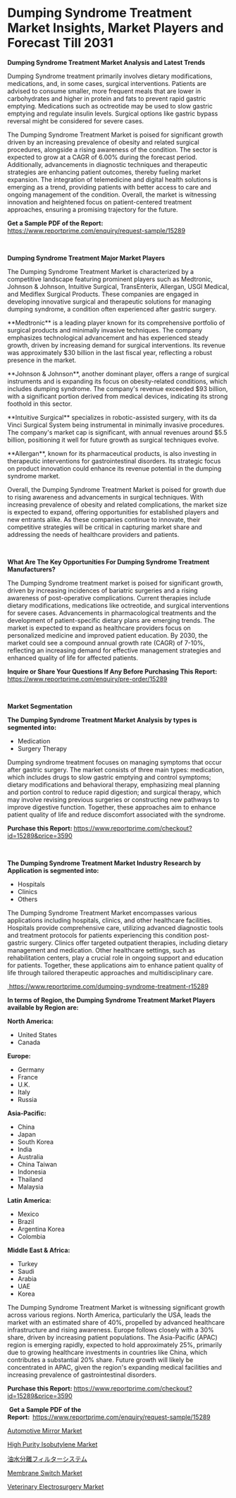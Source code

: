 <p><h1>Dumping Syndrome Treatment Market Insights, Market Players and Forecast Till 2031</h1></p><p><strong>Dumping Syndrome Treatment Market Analysis and Latest Trends</strong></p>
<p><p>Dumping Syndrome treatment primarily involves dietary modifications, medications, and, in some cases, surgical interventions. Patients are advised to consume smaller, more frequent meals that are lower in carbohydrates and higher in protein and fats to prevent rapid gastric emptying. Medications such as octreotide may be used to slow gastric emptying and regulate insulin levels. Surgical options like gastric bypass reversal might be considered for severe cases.</p><p>The Dumping Syndrome Treatment Market is poised for significant growth driven by an increasing prevalence of obesity and related surgical procedures, alongside a rising awareness of the condition. The sector is expected to grow at a CAGR of 6.00% during the forecast period. Additionally, advancements in diagnostic techniques and therapeutic strategies are enhancing patient outcomes, thereby fueling market expansion. The integration of telemedicine and digital health solutions is emerging as a trend, providing patients with better access to care and ongoing management of the condition. Overall, the market is witnessing innovation and heightened focus on patient-centered treatment approaches, ensuring a promising trajectory for the future.</p></p>
<p><strong>Get a Sample PDF of the Report:&nbsp;</strong> <a href="https://www.reportprime.com/enquiry/request-sample/15289">https://www.reportprime.com/enquiry/request-sample/15289</a></p>
<p>&nbsp;</p>
<p><strong>Dumping Syndrome Treatment Major Market Players</strong></p>
<p><p>The Dumping Syndrome Treatment Market is characterized by a competitive landscape featuring prominent players such as Medtronic, Johnson & Johnson, Intuitive Surgical, TransEnterix, Allergan, USGI Medical, and Mediflex Surgical Products. These companies are engaged in developing innovative surgical and therapeutic solutions for managing dumping syndrome, a condition often experienced after gastric surgery.</p><p>**Medtronic** is a leading player known for its comprehensive portfolio of surgical products and minimally invasive techniques. The company emphasizes technological advancement and has experienced steady growth, driven by increasing demand for surgical interventions. Its revenue was approximately $30 billion in the last fiscal year, reflecting a robust presence in the market.</p><p>**Johnson & Johnson**, another dominant player, offers a range of surgical instruments and is expanding its focus on obesity-related conditions, which includes dumping syndrome. The company's revenue exceeded $93 billion, with a significant portion derived from medical devices, indicating its strong foothold in this sector.</p><p>**Intuitive Surgical** specializes in robotic-assisted surgery, with its da Vinci Surgical System being instrumental in minimally invasive procedures. The company's market cap is significant, with annual revenues around $5.5 billion, positioning it well for future growth as surgical techniques evolve.</p><p>**Allergan**, known for its pharmaceutical products, is also investing in therapeutic interventions for gastrointestinal disorders. Its strategic focus on product innovation could enhance its revenue potential in the dumping syndrome market.</p><p>Overall, the Dumping Syndrome Treatment Market is poised for growth due to rising awareness and advancements in surgical techniques. With increasing prevalence of obesity and related complications, the market size is expected to expand, offering opportunities for established players and new entrants alike. As these companies continue to innovate, their competitive strategies will be critical in capturing market share and addressing the needs of healthcare providers and patients.</p></p>
<p>&nbsp;</p>
<p><strong>What Are The Key Opportunities For Dumping Syndrome Treatment Manufacturers?</strong></p>
<p><p>The Dumping Syndrome treatment market is poised for significant growth, driven by increasing incidences of bariatric surgeries and a rising awareness of post-operative complications. Current therapies include dietary modifications, medications like octreotide, and surgical interventions for severe cases. Advancements in pharmacological treatments and the development of patient-specific dietary plans are emerging trends. The market is expected to expand as healthcare providers focus on personalized medicine and improved patient education. By 2030, the market could see a compound annual growth rate (CAGR) of 7-10%, reflecting an increasing demand for effective management strategies and enhanced quality of life for affected patients.</p></p>
<p><strong>Inquire or Share Your Questions If Any Before Purchasing This Report:</strong> <a href="https://www.reportprime.com/enquiry/pre-order/15289">https://www.reportprime.com/enquiry/pre-order/15289</a></p>
<p>&nbsp;</p>
<p><strong>Market Segmentation</strong></p>
<p><strong>The Dumping Syndrome Treatment Market Analysis by types is segmented into:</strong></p>
<p><ul><li>Medication</li><li>Surgery Therapy</li></ul></p>
<p><p>Dumping syndrome treatment focuses on managing symptoms that occur after gastric surgery. The market consists of three main types: medication, which includes drugs to slow gastric emptying and control symptoms; dietary modifications and behavioral therapy, emphasizing meal planning and portion control to reduce rapid digestion; and surgical therapy, which may involve revising previous surgeries or constructing new pathways to improve digestive function. Together, these approaches aim to enhance patient quality of life and reduce discomfort associated with the syndrome.</p></p>
<p><strong>Purchase this Report:&nbsp;</strong><a href="https://www.reportprime.com/checkout?id=15289&price=3590">https://www.reportprime.com/checkout?id=15289&price=3590</a></p>
<p>&nbsp;</p>
<p><strong>The Dumping Syndrome Treatment Market Industry Research by Application is segmented into:</strong></p>
<p><ul><li>Hospitals</li><li>Clinics</li><li>Others</li></ul></p>
<p><p>The Dumping Syndrome Treatment Market encompasses various applications including hospitals, clinics, and other healthcare facilities. Hospitals provide comprehensive care, utilizing advanced diagnostic tools and treatment protocols for patients experiencing this condition post-gastric surgery. Clinics offer targeted outpatient therapies, including dietary management and medication. Other healthcare settings, such as rehabilitation centers, play a crucial role in ongoing support and education for patients. Together, these applications aim to enhance patient quality of life through tailored therapeutic approaches and multidisciplinary care.</p></p>
<p><a href="https://www.reportprime.com/dumping-syndrome-treatment-r15289">&nbsp;https://www.reportprime.com/dumping-syndrome-treatment-r15289</a></p>
<p><strong>In terms of Region, the Dumping Syndrome Treatment Market Players available by Region are:</strong></p>
<p>
    <p> <strong> North America: </strong>
        <ul>
            <li>United States</li>
            <li>Canada</li>
        </ul>
        </p> 
    <p> <strong> Europe: </strong>
        <ul>
            <li>Germany</li>
            <li>France</li>
            <li>U.K.</li>
            <li>Italy</li>
            <li>Russia</li>
        </ul>
        </p> 
    <p> <strong> Asia-Pacific: </strong>
        <ul>
            <li>China</li>
            <li>Japan</li>
            <li>South Korea</li>
            <li>India</li>
            <li>Australia</li>
            <li>China Taiwan</li>
            <li>Indonesia</li>
            <li>Thailand</li>
            <li>Malaysia</li>
        </ul>
        </p> 
    <p> <strong> Latin America: </strong>
        <ul>
            <li>Mexico</li>
            <li>Brazil</li>
            <li>Argentina Korea</li>
            <li>Colombia</li>
        </ul>
        </p> 
    <p> <strong> Middle East & Africa: </strong>
        <ul>
            <li>Turkey</li>
            <li>Saudi</li>
            <li>Arabia</li>
            <li>UAE</li>
            <li>Korea</li>
        </ul>
    </p>
    </p>
<p><p>The Dumping Syndrome Treatment Market is witnessing significant growth across various regions. North America, particularly the USA, leads the market with an estimated share of 40%, propelled by advanced healthcare infrastructure and rising awareness. Europe follows closely with a 30% share, driven by increasing patient populations. The Asia-Pacific (APAC) region is emerging rapidly, expected to hold approximately 25%, primarily due to growing healthcare investments in countries like China, which contributes a substantial 20% share. Future growth will likely be concentrated in APAC, given the region's expanding medical facilities and increasing prevalence of gastrointestinal disorders.</p></p>
<p><strong>Purchase this Report: </strong><a href="https://www.reportprime.com/checkout?id=15289&price=3590">https://www.reportprime.com/checkout?id=15289&price=3590</a></p>
<p>&nbsp;<strong>Get a Sample PDF of the Report:&nbsp;&nbsp;</strong><a href="https://www.reportprime.com/enquiry/request-sample/15289">https://www.reportprime.com/enquiry/request-sample/15289</a></p>
<p><strong></strong></p>
<p><p><a href="https://issuu.com/reportprime-2/docs/automotive-mirror-market-size-2030._3c30555bad4119">Automotive Mirror Market</a></p><p><a href="https://www.linkedin.com/pulse/high-purity-isobutylene-market-size-growth-industry-analysis-dkmrf?trackingId=U970Prt%2FSFW%2FxwbCx5erMg%3D%3D">High Purity Isobutylene Market</a></p><p><a href="https://williamkable67.medium.com/%E3%82%AA%E3%82%A4%E3%83%AB-%E3%82%A6%E3%82%A9%E3%83%BC%E3%82%BF%E3%83%BC%E5%88%86%E9%9B%A2%E3%83%95%E3%82%A3%E3%83%AB%E3%82%BF%E3%83%BC%E3%82%B7%E3%82%B9%E3%83%86%E3%83%A0%E5%B8%82%E5%A0%B4%E3%81%AE%E6%96%B0%E3%81%9F%E3%81%AA%E3%83%88%E3%83%AC%E3%83%B3%E3%83%89%E3%81%A82024%E5%B9%B4%E3%81%8B%E3%82%892031%E5%B9%B4%E3%81%BE%E3%81%A7%E3%81%AE%E5%B0%86%E6%9D%A5%E5%B1%95%E6%9C%9B-bfc794e94bd0">油水分離フィルターシステム</a></p><p><a href="https://medium.com/@tammyjones1939/the-global-market-overview-of-the-membrane-switch-market-provides-a-unique-perspective-on-the-key-41815c3a360a">Membrane Switch Market</a></p><p><a href="https://www.linkedin.com/pulse/exploring-veterinary-electrosurgery-market-dynamics-revenue-j6xpf?trackingId=kNKKY0c7QlCwHU%2BQqyphGQ%3D%3D">Veterinary Electrosurgery Market</a></p></p>